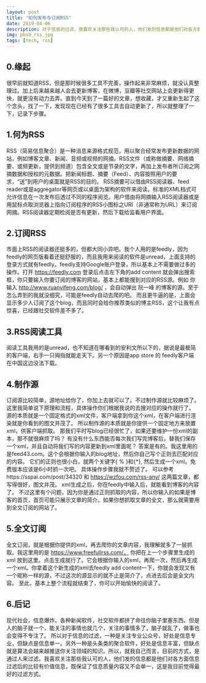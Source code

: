 ```yaml
---
layout: post
title: "如何发布与订阅RSS"
date: 2019-04-06 
description: 对于信息的过滤，我喜欢关注那些我认可的人，他们发的信息都是他们对各方面信息过滤后的比较有价值信息，既保证了信息质量内容又不会单一，这是我目前觉得最好的过滤方式。
img: pbsb_rss.jpg 
tags: [tech, rss]
---
```


## 0.缘起
  很早前就知道RSS，但是那时候很多工具不完善，操作起来非常麻烦，就没认真整理过。加上后来越来越人会去更新博客，在微博，豆瓣等社交网站上会更新得更快，就更没有动力去弄。直到今天到了一篇好的文章，想收藏，才又重新生起了这个念头，找了一下，发现现在已经有了很多工具去自动更新了，所以就整理了一下，记录下步骤。
  
## 1.何为RSS
RSS（简易信息聚合）是一种消息来源格式规范，用以聚合经常发布更新数据的网站，例如博客文章、新闻、音频或视频的网摘。RSS文件（或称做摘要、网络摘要、或频更新，提供到频道）包含全文或是节录的文字，再加上发布者所订阅之网摘数据和授权的元数据。把新闻标题、摘要（Feed）、内容按照用户的要求，“送”到用户的桌面就是RSS的目的。
RSS摘要可以借由RSS阅读器、feed reader或是aggregator等网页或以桌面为架构的软件来阅读。标准的XML档式可允许信息在一次发布后透过不同的程序阅览。用户借由将网摘输入RSS阅读器或是用鼠标点取浏览器上指向订阅程序的RSS小图标之URI（非通常称为URL）来订阅网摘。RSS阅读器定期检阅是否有更新，然后下载给监看用户界面。

## 2.订阅RSS
市面上RSS的阅读器还挺多的，但都大同小异吧。我个人用的是feedly，因为feedly的网页版看着还挺舒服的，而且我用来阅读的软件是unread，上面支持的登录方式就有feedly。feedly支持Google账户登录，所以基本上不需要做过多的操作。打开 https://feedly.com 登录后点击左下角的add content 就会弹出搜索框，你只要输入你要订阅的博客的网站，基本上都能搜到对应的RSS源。例如 你输入 http://www.ruanyifeng.com/blog/ ，会自动弹出 阮一峰 的博客的源。至于怎么弄到的我就没细究，可能是feedly自动去爬的吧。 而且更牛逼的是，上面会显示多少人订阅了这个blog，而且同时会给你推荐类似的博主RSS，这个让我有点惊喜，已经跟社交软件差不多了。

## 3.RSS阅读工具
阅读工具我用的是unread，也不知道在哪看到的安利文所以下的，据说是最极简的客户端，右手一只拇指就能走天下。另一个原因是app store 的 feedly客户端  在中国这边没法下载。
## 4.制作源
订阅源比较简单，源地址给你了，你加上去就可以了。不过制作源就比较麻烦了。
这里我简单说下原理和流程，具体操作你们根据我说的去搜对应的操作就行了。
源的本质就是一个固定格式的xml文件，客户端拿到你这个xml，在客户端进行渲染就是你看到的图文并茂了。
所以制作源的本质就是你提供一个固定地方来放置xml，供客户端抓取。
那我们平时写blog已经很忙了，如果还要维护一份xml的副本，那不就很麻烦了吗？
有没有什么东西能否每次我们写完博客后，替我们保存一个xml，并且自动将我们写的内容更新到xml里面呢？
答案是有的。我这里用的是feed43.com。这个会根据你输入的blog地址，然后你自己写个正则去匹配对应的内容。
它们的正则也很小白，就两个关键字{ % }和{*}, 然后生成一个xml。免费版本应该是6小时抓一次吧。 具体操作步骤我就不赘述了。 可以参考https://sspai.com/post/34320 和 https://wzfou.com/rss-any/ 这两篇文章，都写得很好，图文并茂。
xml生成之后，你在feedly中输入后，就能看到博客的内容了。
不过这里有个问题，因为你是通过正则抓取的内容，所以你输入的如果是博客的首页，首页可能只展示文章的简介。如果你想抓取文章的全文，那么就需要用到全文订阅的网站了。

## 5.全文订阅

 全文订阅，就是根据你提供的xml，再去爬你的文章内容，我理解就多了一层抓取。我这里用的是 https://www.freefullrss.com/， 你把在上一个步骤里生成的xml 放到这里。点击生成就行了。它会根据你输入的xml，再爬一次，然后再生成一个xml。你拿着这个新生成的xml去feedly add content一下，你就会发现又有一个昵称一样的源，不过这次的源显示的就不止是简介了，点进去后会是全文内容。
至此，基本上整个流程就结束了，你可以开始愉快的阅读了。

## 6.后记
现代社会，信息爆炸。各种新闻软件，社交软件都拼了命往你脑子里塞东西。但是人的脑子就一个，能关注的事情也就几个，关注的事情多了，脑子就乱了，做事也会变得不专注了。
所以对于信息的过滤，一种是关注专业公众号，好处是信息专业，但缺点是信息单一。另外一种是头条类的聚合软件，好处是信息丰富，但缺点就是算法会越来越推送你关注领域的知识。所以，就我自己而言，目前的方式，是通过人来过滤。我喜欢关注那些我认可的人，他们发的信息都是他们对各方面信息过滤后的比较有价值信息，既保证了信息质量内容又不会单一，这是我目前觉得最好的过滤方式。









